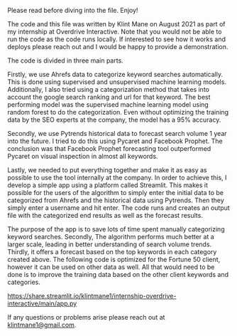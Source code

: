 Please read before diving into the file. Enjoy!

The code and this file was written by Klint Mane on August 2021 as part of my internship at Overdrive Interactive. 
Note that you would not be able to run the code as the code runs locally. If interested to see how it works and 
deploys please reach out and I would be happy to provide a demonstration. 

The code is divided in three main parts. 

Firstly, we use Ahrefs data to categorize keyword searches automatically. This is done using supervised and
unsupervised machine learning models. Additionally, I also tried using a categorization method that takes
into account the google search ranking and url for that keyword. The best performing model was the 
supervised machine learning model using random forest to do the categorization. Even without optimizing 
the training data by the SEO experts at the company, the model has a 95% accuracy. 

Secondly, we use Pytrends historical data to forecast search volume 1 year into the future. I tried to do 
this using Pycaret and Facebook Prophet. The conclusion was that Facebook Prophet forecasting tool 
outperformed Pycaret on visual inspection in almost all keywords.

Lastly, we needed to put everything together and make it as easy as possible to use the tool internally at
the company. In order to achieve this, I develop a simple app using a platform called Streamlit. 
This makes it possible for the users of the algorithm to simply enter the initial data to be categorized 
from Ahrefs and the historical data using Pytrends. Then they simply enter a username and hit enter.
The code runs and creates an output file with the categorized end results as well as the forecast results. 

The purpose of the app is to save lots of time spent manually categorizing keyword searches. Secondly, 
The algorithm performs much better at a larger scale, leading in better understanding of search volume trends.
Thirdly, it offers a forecast based on the top keywords in each category created above. The following code 
is optimized for the Fortune 50 client, however it can be used on other data as well. All that would need to 
be done is to improve the training data based on the other client keywords and categories.

https://share.streamlit.io/klintmane1/internship-overdrive-interactive/main/app.py

If any questions or problems arise please reach out at klintmane1@gmail.com. 
